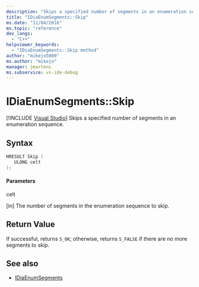 ```yaml
---
description: "Skips a specified number of segments in an enumeration sequence."
title: "IDiaEnumSegments::Skip"
ms.date: "11/04/2016"
ms.topic: "reference"
dev_langs:
  - "C++"
helpviewer_keywords:
  - "IDiaEnumSegments::Skip method"
author: "mikejo5000"
ms.author: "mikejo"
manager: jmartens
ms.subservice: vs-ide-debug
---
```

# IDiaEnumSegments::Skip

 [!INCLUDE [Visual Studio](~/includes/applies-to-version/vs-windows-only.md)]
Skips a specified number of segments in an enumeration sequence.

## Syntax

```C++
HRESULT Skip ( 
   ULONG celt
);
```

#### Parameters
 celt

[in] The number of segments in the enumeration sequence to skip.

## Return Value
 If successful, returns `S_OK`; otherwise, returns `S_FALSE` if there are no more segments to skip.

## See also
- [IDiaEnumSegments](../../debugger/debug-interface-access/idiaenumsegments.md)
